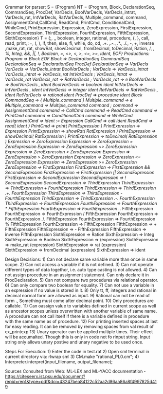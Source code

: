 Grammar for parser:
    S = {Program}
    NT = 
        {Program, Block, DeclarationSeq, CommandSeq, ProcDef, VarDecls, BoolVarDecls, VarDecls_intrat, VarDecls_rat, IntVarDecls, RatVarDecls, Multiple_command, command, AssignmentCmd,CallCmd, ReadCmd, PrintCmd, ConditionalCmd, WhileCmd, PrintExpression, Expression, ZeroExpression, FirstExpression, SecondExpression, ThirdExpression, FourthExpression, FifthExpression, SixthExpression}
    T = 
        {;, ,, boolean, integer, rational, procedure, {, }, call, read, print, :=, (, ), if, then, else, fi, while, do, od, .+. ,.-., .*., ./., -, +, inverse ,make_rat, rat, showRat, showDecimal, fromDecimal, toDecimal, Ration, /, *, %, Integ, &&, ||, !, Boolean, =,  <>, <, >, <=, >=, ident, EOF}
    Productions:
        Program             => Block EOF
        Block               => DeclarationSeq CommandSeq
        DeclarationSeq      => DeclarationSeq ProcDef
        DeclarationSeq      => VarDecls
        VarDecls            => VarDecls_intrat BoolVarDecls ;
        VarDecls            => VarDecls_intrat
        VarDecls_intrat     => VarDecls_rat IntVarDecls ;
        VarDecls_intrat     => VarDecls_rat
        VarDecls_rat        => RatVarDecls ;
        VarDecls_rat        => e
        BoolVarDecls        => BoolVarDecls , ident
        BoolVarDecls        => boolean ident
        IntVarDecls         => IntVarDecls , ident
        IntVarDecls         => integer ident
        RatVarDecls         => RatVarDecls , ident
        RatVarDecls         => rational ident
        ProcDef             => procedure ident Block
        CommandSeq          => { Multiple_command }
        Multiple_command    => e
        Multiple_command    => Multiple_command command ;
        command             => AssignmentCmd
        command             => CallCmd
        command             => ReadCmd
        command             => PrintCmd
        command             => ConditionalCmd
        command             => WhileCmd
        AssignmentCmd       => ident := Expression
        CallCmd             => call ident
        ReadCmd             => read( ident )
        PrintCmd            => print( PrintExpression )
        PrintExpression     => Expression
        PrintExpression     => showRat( RatExpression )
        PrintExpression     => showDecimal( RatExpression )
        PrintExpression     => toDecimal( RatExpression )
        Expression          => ZeroExpression
        Expression          => ZeroExpression = ZeroExpression
        Expression          => ZeroExpression <> ZeroExpression
        Expression          => ZeroExpression < ZeroExpression
        Expression          => ZeroExpression > ZeroExpression
        Expression          => ZeroExpression <= ZeroExpression
        Expression          => ZeroExpression >= ZeroExpression
        ZeroExpression      => FirstExpression
        FirstExpression     => FirstExpression && SecondExpression
        FirstExpression     => FirstExpression || SecondExpression
        FirstExpression     => SecondExpression
        SecondExpression    => ! SecondExpression
        SecondExpression    => ThirdExpression
        ThirdExpression     => ThirdExpression + FourthExpression
        ThirdExpression     => ThirdExpression .+. FourthExpression
        ThirdExpression     => ThirdExpression - FourthExpression
        ThirdExpression     => ThirdExpression .-. FourthExpression
        ThirdExpression     => FourthExpression
        FourthExpression    => FourthExpression * FifthExpression
        FourthExpression    => FourthExpression .*. FifthExpression
        FourthExpression    => FourthExpression / FifthExpression
        FourthExpression    => FourthExpression ./. FifthExpression
        FourthExpression    => FourthExpression % FifthExpression
        FourthExpression    => FifthExpression
        FifthExpression     => + FifthExpression
        FifthExpression     => - FifthExpression
        FifthExpression     => inverse FifthExpression
        SixthExpression     => Ration
        SixthExpression     => Integ
        SixthExpression     => Boolean
        SixthExpression     => (expression)
        SixthExpression     => make_rat (expression)
        SixthExpression     => rat (expression)
        SixthExpression     => fromDecimal (expression)
        SixthExpression     => ident

Design Decisions:
    1) Can not declare same variable more than once in same scope.
    2) Can not access a variable if it is not defined.
    3) Can not operate different types of data togethor, i.e. auto type casting is not allowed.
    4) Can not assign procedure in an assignment statement. Can only declare it in ProcDeclaration.
    5) Can not compare two procedures via relational operator.
    6) Can only compare two boolean for equality.
    7) Can not use a variable in an expression if no value is stored in it.
    8) Only tt, ff, integers and rational in decimal normal form are allowed as input.
    9) Rational can not be read of form <integer>., Something must come after decimal point.
    10) Only procedures are callable.
    11) Can oassign value to variables defined in current scope as well as ancestor scopes unless overwritten with another variable of same name. A procedure can not call itself if there is a variable defined in procedure with the same name as of procedure.
    12) For printing inserted spaces at last for easy reading. It can be removed by removing spaces from val result of ex_printexp
    13) Unary operator can be applied multiple times. Their effect will be accumalted. Though this is only in code not fo rinput string. Input string only allows unary postive and unary negative to be used once.


Steps For Execution:
    1) Enter the code in test.rat
    2) Open sml terminal in current directory via: rlwrap sml
    3) CM.make "rational_PL0.cm";
    4) Interpreter.interpret(input_filename, output_filename);

Sources Consulted from Web:
ML-LEX and ML-YACC documentation - https://citeseerx.ist.psu.edu/document?repid=rep1&type=pdf&doi=43247bea84122c52aa2d86aa86a8f4997825d419
